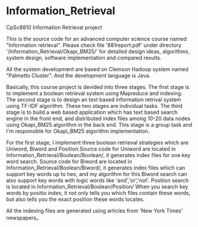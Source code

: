 # Information_Retrieval
CpSc8810 Information Retrieval project

This is the source code for an advanced computer science course named "Information retrieval". Please check file '881report.pdf' 
under directory '/Information_Retrieval/Okapi_BM25/' for detailed design ideas, algorithms, system design, software implementation
and compared results.

All the system development are based on Clemson Hadoop system named "Palmetto Cluster". And the development language is Java.

Basically, this course project is devided into three stages. The first stage is to implement a boolean retrieval system using Mapreduce
and indexing. The second stage is to design an text based information retrival system using TF-IDF algorithm. These two stages are 
individual tasks. The third stage is to build a web based application which has text based search engine in the front end, and distributed
index files among 10-20 data nodes using Okapi_BM25 algorithm in the back end. This stage is a group task and I'm responsible for Okapi_BM25 algorithm 
implementation.  

For the first stage, I implement three boolean retrieval strategies which are Uniword, Biword and Position.Source code for Uniword
are located in Information_Retrieval/Boolean/Boolean/, it generates index files for one key word search. Source code for Biword 
are located in Information_Retrieval/Boolean/Biword/, it generates index files which can support key words up to two, and my algorithm for 
this Biword search can also support key words with logic words like 'and','or','not'. Position search is located in Information_Retrieval/Boolean/Position/ 
When you search key words by positio index, it not only tells you which files contain these words, but also tells you the exact position
these words locates.

All the indexing files are generated using articles from 'New York Times' newspapers。
